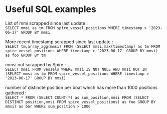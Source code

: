 # Useful SQL examples

List of mmi scrapped since last update :\
`SELECT mmsi as tm FROM spire_vessel_positions WHERE timestamp > '2023-06-17' GROUP BY mmsi`

More recent timestamp scrapped since last update :\
`SELECT tm,array_agg(mmsi) FROM (SELECT mmsi,max(timestamp) as tm FROM spire_vessel_positions WHERE timestamp > '2023-06-17' GROUP BY mmsi) as foo GROUP BY tm`

mmsi not scrapped by Spire :\
`SELECT mmsi FROM vessels WHERE mmsi IS NOT NULL AND mmsi NOT IN (SELECT mmsi as tm FROM spire_vessel_positions WHERE timestamp > '2023-06-17' GROUP BY mmsi)`

number of distincte position per boat which has more than 1000 positions gathered :\
`SELECT * FROM (SELECT COUNT(*) as sum_position,mmsi FROM (SELECT DISTINCT position,mmsi FROM spire_vessel_positions) as foo GROUP BY mmsi) as bar WHERE sum_position > 1000`